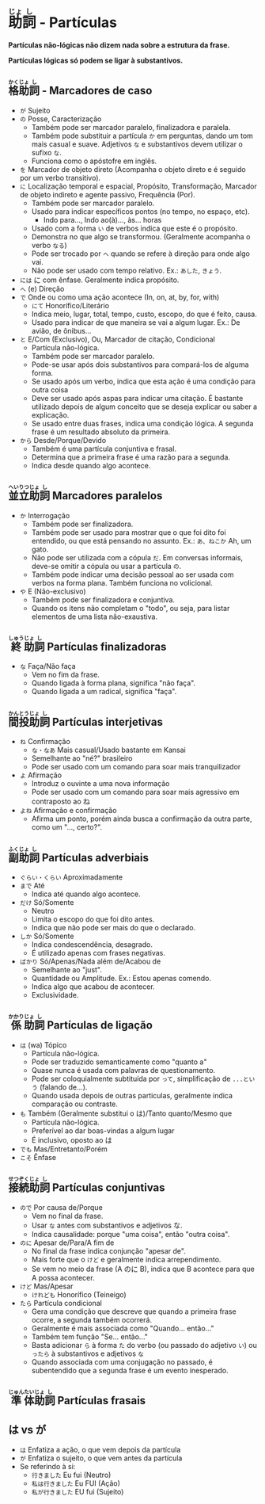 # <ruby>助<rt>じょ</rt>詞<rt>し</rt></ruby> - Partículas

**Partículas não-lógicas não dizem nada sobre a estrutura da frase.**

**Partículas lógicas só podem se ligar à substantivos.**

## <ruby>格<rt>かく</rt>助<rt>じょ</rt>詞<rt>し</rt></ruby> - Marcadores de caso

-   `が` Sujeito
-   `の` Posse, Caracterização
    -   Também pode ser marcador paralelo, finalizadora e paralela.
    -   Também pode substituir a partícula `か` em perguntas, dando um tom mais casual e suave. Adjetivos `な` e substantivos devem utilizar o sufixo `な`.
    -   Funciona como o apóstofre em inglês.
-   `を` Marcador de objeto direto (Acompanha o objeto direto e é seguido por um verbo transitivo).
-   `に` Localização temporal e espacial, Propósito, Transformação, Marcador de objeto indireto e agente passivo, Frequência (Por).
    -   Também pode ser marcador paralelo.
    -   Usado para indicar específicos pontos (no tempo, no espaço, etc).
        -   Indo para..., Indo ao(à)..., às... horas
    -   Usado com a forma `い` de verbos indica que este é o propósito.
    -   Demonstra no que algo se transformou. (Geralmente acompanha o verbo `なる`)
    -   Pode ser trocado por `へ` quando se refere à direção para onde algo vai.
    -   Não pode ser usado com tempo relativo. Ex.: `あした`, `きょう`.
-   `には` に com ênfase. Geralmente indica propósito.
-   `へ` (e) Direção
-   `で` Onde ou como uma ação acontece (In, on, at, by, for, with)
    -   `にて` Honorífico/Literário
    -   Indica meio, lugar, total, tempo, custo, escopo, do que é feito, causa.
    -   Usado para indicar de que maneira se vai a algum lugar. Ex.: De avião, de ônibus...
-   `と` E/Com (Exclusivo), Ou, Marcador de citação, Condicional
    -   Partícula não-lógica.
    -   Também pode ser marcador paralelo.
    -   Pode-se usar após dois substantivos para compará-los de alguma forma.
    -   Se usado após um verbo, indica que esta ação é uma condição para outra coisa
    -   Deve ser usado após aspas para indicar uma citação. É bastante utilizado depois de algum conceito que se deseja explicar ou saber a explicação.
    -   Se usado entre duas frases, indica uma condição lógica. A segunda frase é um resultado absoluto da primeira.
-   `から` Desde/Porque/Devido
    -   Também é uma partícula conjuntiva e frasal.
    -   Determina que a primeira frase é uma razão para a segunda.
    -   Indica desde quando algo acontece.

## <ruby>並<rt>へい</rt>立<rt>りつ</rt>助<rt>じょ</rt>詞<rt>し</rt></ruby> Marcadores paralelos

-   `か` Interrogação
    -   Também pode ser finalizadora.
    -   Também pode ser usado para mostrar que o que foi dito foi entendido, ou que está pensando no assunto. Ex.: `あ、ねこか` Ah, um gato.
    -   Não pode ser utilizada com a cópula `だ`. Em conversas informais, deve-se omitir a cópula ou usar a partícula `の`.
    -   Também pode indicar uma decisão pessoal ao ser usada com verbos na forma plana. Também funciona no volicional.
    <!-- -   `` Interrogação com uma nuance de dúvida. -->
-   `や` E (Não-exclusivo)
    -   Também pode ser finalizadora e conjuntiva.
    -   Quando os itens não completam o "todo", ou seja, para listar elementos de uma lista não-exaustiva.

## <ruby>終<rt>しゅう</rt>助<rt>じょ</rt>詞<rt>し</rt></ruby> Partículas finalizadoras

-   `な` Faça/Não faça
    -   Vem no fim da frase.
    -   Quando ligada à forma plana, significa "não faça".
    -   Quando ligada a um radical, significa "faça".

## <ruby>間<rt>かん</rt>投<rt>とう</rt>助<rt>じょ</rt>詞<rt>し</rt></ruby> Partículas interjetivas

-   `ね` Confirmação
    -   `な・なあ` Mais casual/Usado bastante em Kansai
    -   Semelhante ao "né?" brasileiro
    -   Pode ser usado com um comando para soar mais tranquilizador
-   `よ` Afirmação
    -   Introduz o ouvinte a uma nova informação
    -   Pode ser usado com um comando para soar mais agressivo em contraposto ao ね
-   `よね` Afirmação e confirmação
    -   Afirma um ponto, porém ainda busca a confirmação da outra parte, como um "..., certo?".

## <ruby>副<rt>ふく</rt>助<rt>じょ</rt>詞<rt>し</rt></ruby> Partículas adverbiais

-   `ぐらい・くらい` Aproximadamente
-   `まで` Até
    -   Indica até quando algo acontece.
-   `だけ` Só/Somente
    -   Neutro
    -   Limita o escopo do que foi dito antes.
    -   Indica que não pode ser mais do que o declarado.
-   `しか` Só/Somente
    -   Indica condescendência, desagrado.
    -   É utilizado apenas com frases negativas.
-   `ばかり` Só/Apenas/Nada além de/Acabou de
    -   Semelhante ao "just".
    -   Quantidade ou Amplitude. Ex.: Estou apenas comendo.
    -   Indica algo que acabou de acontecer.
    -   Exclusividade.

## <ruby>係<rt>かかり</rt>助<rt>じょ</rt>詞<rt>し</rt></ruby> Partículas de ligação

-   `は` (wa) Tópico
    -   Partícula não-lógica.
    -   Pode ser traduzido semanticamente como "quanto a"
    -   Quase nunca é usada com palavras de questionamento.
    -   Pode ser coloquialmente subtituída por `って`, simplificação de `...という` (falando de...).
    -   Quando usada depois de outras particulas, geralmente indica comparação ou contraste.
-   `も` Também (Geralmente substitui o は)/Tanto quanto/Mesmo que
    -   Partícula não-lógica.
    -   Preferível ao dar boas-vindas a algum lugar
    -   É inclusivo, oposto ao は
-   `でも` Mas/Entretanto/Porém
-   `こそ` Ênfase

## <ruby>接<rt>せつ</rt>続<rt>ぞく</rt>助<rt>じょ</rt>詞<rt>し</rt></ruby> Partículas conjuntivas

-   `ので` Por causa de/Porque
    -   Vem no final da frase.
    -   Usar `な` antes com substantivos e adjetivos な.
    -   Indica causalidade: porque "uma coisa", então "outra coisa".
-   `のに` Apesar de/Para/A fim de
    -   No final da frase indica conjunção "apesar de".
    -   Mais forte que o `けど` e geralmente indica arrependimento.
    -   Se vem no meio da frase (A のに B), indica que B acontece para que A possa acontecer.
-   `けど` Mas/Apesar
    -   `けれども` Honorífico (Teineigo)
-   `たら` Partícula condicional
    -   Gera uma condição que descreve que quando a primeira frase ocorre, a segunda também ocorrerá.
    -   Geralmente é mais associada como "Quando... então..."
    -   Também tem função "Se... então..."
    -   Basta adicionar `ら` à forma `た` do verbo (ou passado do adjetivo `い`) ou `ったら` à substantivos e adjetivos `な`
    -   Quando associada com uma conjugação no passado, é subentendido que a segunda frase é um evento inesperado.

## <ruby>準<rt>じゅん</rt>体<rt>たい</rt>助<rt>じょ</rt>詞<rt>し</rt></ruby> Partículas frasais

## は vs が

-   `は` Enfatiza a ação, o que vem depois da partícula
-   `が` Enfatiza o sujeito, o que vem antes da partícula
-   Se referindo à si:
    -   `行きました` Eu fui (Neutro)
    -   `私は行きました` Eu FUI (Ação)
    -   `私が行きました` EU fui (Sujeito)
